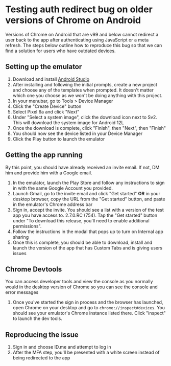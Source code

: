 # Testing auth redirect bug on older versions of Chrome on Android

Versions of Chrome on Android that are v99 and below cannot redirect a user back to the app after authenticating using JavaScript or a meta refresh.  The steps below outline how to reproduce this bug so that we can find a solution for users who have outdated devices.

## Setting up the emulator

1. Download and install [Android Studio](https://developer.android.com/studio)
2. After installing and following the initial prompts, create a new project and choose any of the templates when prompted. It doesn't matter which one you choose as we won't be doing anything with this project.
3. In your menubar, go to Tools > Device Manager
4. Click the "Create Device" button
5. Select Pixel 6a and click "Next"
6. Under "Select a system image", click the download icon next to Sv2. This will download the system image for Android 12L
7. Once the download is complete, click "Finish", then "Next", then "Finish"
8. You should now see the device listed in your Device Manager
9. Click the Play button to launch the emulator

## Getting the app running

By this point, you should have already received an invite email. If not, DM him and provide him with a Google email.

1. In the emulator, launch the Play Store and follow any instructions to sign in with the same Google Account you provided.
2. Launch Gmail, go to the invite email and click "Get started" **OR** in your desktop browser, copy the URL from the "Get started" button, and paste in the emulator's Chrome address bar
3. Sign in, accept the invite. You should see a list with a version of the test app you have access to. 2.7.0.RC (754). Tap the "Get started" button under "To download this release, you'll need to enable additional permissions".
4. Follow the instructions in the modal that pops up to turn on Internal app sharing
5. Once this is complete, you should be able to download, install and launch the version of the app that has Custom Tabs and is giving users issues

## Chrome Devtools

You can access developer tools and view the console as you normally would in the desktop version of Chrome so you can see the console and error messages

1. Once you've started the sign in process and the browser has launched, open Chrome on your desktop and go to `chrome://inspect#devices`. You should see your emulator's Chrome instance listed there.  Click "inspect" to launch the dev tools.

## Reproducing the issue

1. Sign in and choose ID.me and attempt to log in
2. After the MFA step, you'll be presented with a white screen instead of being redirected to the app
